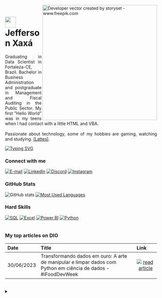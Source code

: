 <!-- Imagem da direita -->
<img align="right" alt="Developer vector created by storyset - www.freepik.com" height="380" src="https://user-images.githubusercontent.com/97471199/230774187-e482399b-492c-4c17-a831-0314bf90526e.png">

<!-- Imagem menor ao lado do nome -->
<h1>
    <a href="https://github.com/JeffersonLCXaxa">
     <img align="center" width="36px" src="https://cdn-icons-png.flaticon.com/128/1253/1253473.png"></a><span> Jefferson Xaxá</span>
</h1>

<!-- Bio -->
<p align="justify">Graduating in Data Scientist in Fortaleza-CE, Brazil. Bachelor in Business Administration and postgraduate in Management and Fiscal Auditing in the Public Sector. My first "Hello World" was in my teens when I had contact with a little HTML and VBA. 
<br><br>
Passionate about technology, some of my hobbies are gaming, watching and studying.
<!-- Link Lattes -->
<a href="https://buscatextual.cnpq.br/buscatextual/visualizacv.do?id=K2835999J6&tokenCaptchar=03AAYGu2Q1B8lv6YQ0IzcOeQAeQltZZvbhRcLMi0jUygCl250qao4pSX02wBWMF6mAenF_4S3ZHeQXogMF-cAA-Xkzx_0b5Fq1hNaYTjn2i53-1OAPfMv3sxphzqwBOFA7sdcljhOhqpjujS6mGKtu3yjmLXiJWuWOC0HLNzp7NVK-smiJm33RZN6PKTzwsZPLXdeX2WyWHT2rIuBKDaW6n8SS_0QZChVQAE2mWs9-nZcp-oeD08MTJXaSAXq1RMFBi6KqAlyIxSpBMmDLSIb8VYX04R_zJcspzLifbwOyuM1mWAbjKKbw-irLzck7S-3yplGHwflAv9YiQsnunl2T8xuTByh5Ad41SZD_XYwBwHik10kOy92AIcafTvEIWqM1dHkt3AMfNeVodIOq0xd104nWoeN6K8YVe69rI585aVtYCI1Uum-IXHoWt_KvIadDwiir-x1CgjOBekFThtfBU2Mv4bju4x1oEQe65O4X7YLUVWUcmTTTLe2M2yJtxBhzaqVtwoDESZgecvvBO2QoOCqwWpTuyH2GtKZaVGKDjOKgDrigNgxw5qhHUn3LhNIM5IU65h5Vzg9W">(Lattes)</a>.</p><span></span>

<!-- Texto Open to Work -->
[![Typing SVG](https://readme-typing-svg.herokuapp.com/?color=8de538&size=16&lines=Open+to+Work)](https://git.io/typing-svg)

<h3 align="left">Connect with me</h3>

<!-- Contatos -->
[![E-mail](https://img.shields.io/badge/-Email-000?style=for-the-badge&logo=microsoft-outlook&logoColor=FF00F6&color:FFF)](mailto:jeffersonx470@gmail.com)
[![LinkedIn](https://img.shields.io/badge/-LinkedIn-000?style=for-the-badge&logo=linkedin&logoColor=FF00F6&color:FFF)](https://www.linkedin.com/in/jefferson-xaxá-815516b0/)
[![Discord](https://img.shields.io/badge/-Discord-000?style=for-the-badge&logo=Discord&logoColor=FF00F6&color:FFF)](https://discord.gg/erqSkhex)
[![Instagram](https://img.shields.io/badge/-instagram-000?style=for-the-badge&logo=instagram&logoColor=FF00F6&color:FFF)](https://www.instagram.com/jefferson.xaxa)

<h3 align="left">GitHub Stats</h3>

<!-- States do GitHub -->
![GitHub stats](https://github-readme-stats-git-masterrstaa-rickstaa.vercel.app/api?username=jeffersonlcxaxa&hide_title=true&show_icons=true&include_all_commits=false&count_private=true&line_height=20&hide=issues&bg_color=000&title_color=FF00F6&text_color=FFF&border_radius=3&border_color=36123c&icon_color=FF00F6&theme=jolly)
[![Most Used Languages](https://github-readme-stats-git-masterrstaa-rickstaa.vercel.app/api/top-langs/?username=jeffersonlcxaxa&line_height=20&card_width=290&layout=compact&hide_title=false&count_private=true&langs_count=4&show_icons=true&title_color=FF00F6&hide=html,css&bg_color=000&text_color=8B8B8B&border_radius=3&border_color=561760&count_private=true)](https://github.com/jeffersonlcxaxa/github-readme-stats)

<h3 align="left">Hard Skills</h3>

<!-- Hard Skills -->
[![SQL](https://img.shields.io/badge/-SQL-CC2927?style=flat&logo=microsoft-sql-server&logoColor=white&labelColor=CC2927)](https://docs.microsoft.com/en-us/sql/)
[![Excel](https://img.shields.io/badge/-Excel-217346?style=flat&logo=microsoft-excel&logoColor=white&labelColor=217346)](https://products.office.com/en/excel)
[![Power BI](https://img.shields.io/badge/-Power%20BI-F2C811?style=flat&logo=power-bi&logoColor=000000&labelColor=F2C811)](https://powerbi.microsoft.com/)
[![Python](https://img.shields.io/badge/-Python-3776AB?style=flat&logo=python&logoColor=yellow&labelColor=3776AB)](https://www.python.org/)
<br><br>

<h3 align="left">My top articles on DIO</h3>

<table>
  <thead>
    <tr align="left">
      <th>Date</th>
      <th>Title</th>
      <th>Link</th>
    </tr>
  </thead>
  <tbody align="left">
    <!-- Novas Publicação -->
    <tr>
      <td>30/06/2023</td>
      <td>Transformando dados em ouro: A arte de manipular e limpar dados com Python em ciência de dados - #iFoodDevWeek</td>
      <td align="center">
        <a href="https://www.dio.me/articles/transformando-dados-em-ouro-a-arte-de-manipular-e-limpar-dados-com-python-em-ciencia-de-dados">
           <img align="center" alt="read article" src="https://img.shields.io/badge/read%20article-3776AB?style=for-the-badge">
           <!-- Para icone vermelho: E94D5F -->
        </a>
      </td>
    </tr>
  </tbody>
  <tfoot></tfoot>
</table>
<br>

<details align="left">
  <summary></summary> 
 
  - Badges by <a href="https://shields.io/">shields.io</a><br>
  - GitHub Stats by <a href="https://github.com/anuraghazra/github-readme-stats">anuraghazra</a>
  - Developer vector created by <a href="https://www.freepik.com/vectors/developer">storyset - www.freepik.com</a> (edited by author)
 <br><br>
  <div align="right">Lovingly crafted by <a href="https://github.com/JeffersonLCXaxa">JX</a>.</div>

</details>
